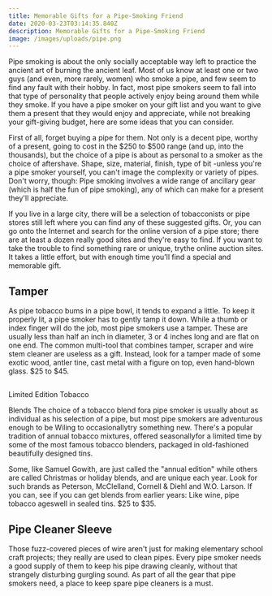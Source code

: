 ```yaml
---
title: Memorable Gifts for a Pipe-Smoking Friend
date: 2020-03-23T03:14:35.840Z
description: Memorable Gifts for a Pipe-Smoking Friend
image: /images/uploads/pipe.png
---
```

Pipe smoking is about the only socially acceptable way left to practice the ancient art of burning the ancient leaf. Most of us know at least one or two guys (and even, more rarely, women) who smoke a pipe, and few seem to find any fault with their hobby. In fact, most pipe smokers seem to fall into that type of personality that people actively enjoy being around them while they smoke. If you have a pipe smoker on your gift list and you want to give them a present that they would enjoy and appreciate, while not breaking your gift-giving budget, here are some ideas that you can consider. 

First of all, forget buying a pipe for them. Not only is a decent pipe, worthy of a present, going to cost in the $250 to $500 range (and up, into the thousands), but the choice of a pipe is about as personal to a smoker as the choice of aftershave. Shape, size, material, finish, type of bit -unless you're a pipe smoker yourself, you can't image the complexity or variety of pipes. Don't worry, though: Pipe smoking involves a wide range of ancillary gear (which is half the fun of pipe smoking), any of which can make for a present they'll appreciate.

If you live in a large city, there will be a selection of tobacconists or pipe stores still left where you can find any of these suggested gifts. Or, you can go onto the Internet and search for the online version of a pipe store; there are at least a dozen really good sites and they're easy to find. If you want to take the trouble to find something rare or unique, trythe online auction sites. It takes a little effort, but with enough time you'll find a special and memorable gift. 

## Tamper 

As pipe tobacco bums in a pipe bowl, it tends to expand a little. To keep it properly lit, a pipe smoker has to gently tamp it down. While a thumb or index finger will do the job, most pipe smokers use a tamper. These are usually less than half an inch in diameter, 3 or 4 inches long and are flat on one end. The common multi-tool that combines tamper, scraper and wire stem cleaner are useless as a gift. Instead, look for a tamper made of some exotic wood, antler tine, cast metal with a figure on top, even hand-blown glass. $25 to $45. 

## 
Limited Edition Tobacco 

Blends The choice of a tobacco blend fora pipe smoker is usually about as individual as his selection of a pipe, but most pipe smokers are adventurous enough to be Wiling to occasionallytry something new. There's a popular tradition of annual tobacco mixtures, offered seasonallyfor a limited time by some of the most famous tobacco blenders, packaged in old-fashioned beautifully designed tins. 

Some, like Samuel Gowith, are just called the "annual edition" while others are called Christmas or holiday blends, and are unique each year. Look for such brands as Peterson, McClelland, Cornell & Diehl and W.O. Larson. If you can, see if you can get blends from earlier years: Like wine, pipe tobacco ageswell in sealed tins. $25 to $35. 

## Pipe Cleaner Sleeve 

Those fuzz-covered pieces of wire aren't just for making elementary school craft projects; they really are used to clean pipes. Every pipe smoker needs a good supply of them to keep his pipe drawing cleanly, without that strangely disturbing gurgling sound. As part of all the gear that pipe smokers need, a place to keep spare pipe cleaners is a must.